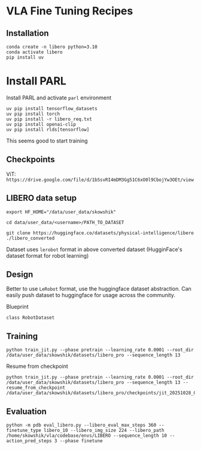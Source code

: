 # VLA Fine Tuning Recipes

## Installation

```
conda create -n libero python=3.10
conda activate libero
pip install uv
```

# Install PARL
Install PARL and activate `parl` environment
```
uv pip install tensorflow_datasets
uv pip install torch
uv pip install -r libero_req.txt
uv pip install openai-clip
uv pip install rlds[tensorflow]
```

This seems good to start training

<!-- Install LIBERO and activate `libero` environment
```
# Comment out transformers #
cd LIBERO/
uv pip install -r requirements.txt
uv pip install -e .
``` -->

<!-- Now install stuff for current repository
```
uv pip install transformers==4.40.2
uv pip install numpy==1.24.1
uv pip install "jax[cuda12]==0.6.2" # Torch breaks a bit as numpy goes to 2.0.0, jax needs it apparently
uv pip install tensorflow_cpu
uv pip install tensorflow_datasets
uv pip install protobuf==6.33.0
uv pip install numpy==1.26.4
```

```
uv pip install rlds[tensorflow]
``` -->

## Checkpoints

ViT: `https://drive.google.com/file/d/1bSsvRI4mDM3Gg51C6xO0l9CbojYw3OEt/view`

## LIBERO data setup

`export HF_HOME="/data/user_data/skowshik"`

`cd data/user_data/<username>/PATH_TO_DATASET`

`git clone https://huggingface.co/datasets/physical-intelligence/libero  ./libero_converted`

Dataset uses `lerobot` format in above converted dataset (HugginFace's dataset format for robot learning)

## Design

Better to use `LeRobot` format, use the huggingface dataset abstraction. Can easily push dataset to huggingface for usage across the community.


Blueprint

```
class RobotDataset
```

## Training

```
python train_jit.py --phase pretrain --learning_rate 0.0001 --root_dir /data/user_data/skowshik/datasets/libero_pro --sequence_length 13
```


Resume from checkpoint
```
python train_jit.py --phase pretrain --learning_rate 0.0001 --root_dir /data/user_data/skowshik/datasets/libero_pro --sequence_length 13 --resume_from_checkpoint /data/user_data/skowshik/datasets/libero_pro/checkpoints/jit_20251028_024223/epoch_7/
```

## Evaluation

```
python -m pdb eval_libero.py --libero_eval_max_steps 360 --finetune_type libero_10 --libero_img_size 224 --libero_path /home/skowshik/vla/codebase/envs/LIBERO --sequence_length 10 --action_pred_steps 3 --phase finetune
```